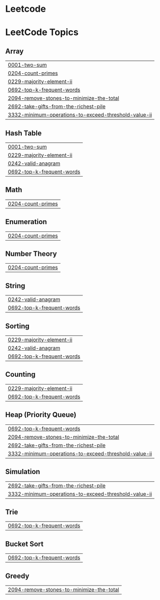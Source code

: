 # Leetcode
<!---LeetCode Topics Start-->
# LeetCode Topics
## Array
|  |
| ------- |
| [0001-two-sum](https://github.com/thisismeritesh/Leetcode/tree/master/0001-two-sum) |
| [0204-count-primes](https://github.com/thisismeritesh/Leetcode/tree/master/0204-count-primes) |
| [0229-majority-element-ii](https://github.com/thisismeritesh/Leetcode/tree/master/0229-majority-element-ii) |
| [0692-top-k-frequent-words](https://github.com/thisismeritesh/Leetcode/tree/master/0692-top-k-frequent-words) |
| [2094-remove-stones-to-minimize-the-total](https://github.com/thisismeritesh/Leetcode/tree/master/2094-remove-stones-to-minimize-the-total) |
| [2692-take-gifts-from-the-richest-pile](https://github.com/thisismeritesh/Leetcode/tree/master/2692-take-gifts-from-the-richest-pile) |
| [3332-minimum-operations-to-exceed-threshold-value-ii](https://github.com/thisismeritesh/Leetcode/tree/master/3332-minimum-operations-to-exceed-threshold-value-ii) |
## Hash Table
|  |
| ------- |
| [0001-two-sum](https://github.com/thisismeritesh/Leetcode/tree/master/0001-two-sum) |
| [0229-majority-element-ii](https://github.com/thisismeritesh/Leetcode/tree/master/0229-majority-element-ii) |
| [0242-valid-anagram](https://github.com/thisismeritesh/Leetcode/tree/master/0242-valid-anagram) |
| [0692-top-k-frequent-words](https://github.com/thisismeritesh/Leetcode/tree/master/0692-top-k-frequent-words) |
## Math
|  |
| ------- |
| [0204-count-primes](https://github.com/thisismeritesh/Leetcode/tree/master/0204-count-primes) |
## Enumeration
|  |
| ------- |
| [0204-count-primes](https://github.com/thisismeritesh/Leetcode/tree/master/0204-count-primes) |
## Number Theory
|  |
| ------- |
| [0204-count-primes](https://github.com/thisismeritesh/Leetcode/tree/master/0204-count-primes) |
## String
|  |
| ------- |
| [0242-valid-anagram](https://github.com/thisismeritesh/Leetcode/tree/master/0242-valid-anagram) |
| [0692-top-k-frequent-words](https://github.com/thisismeritesh/Leetcode/tree/master/0692-top-k-frequent-words) |
## Sorting
|  |
| ------- |
| [0229-majority-element-ii](https://github.com/thisismeritesh/Leetcode/tree/master/0229-majority-element-ii) |
| [0242-valid-anagram](https://github.com/thisismeritesh/Leetcode/tree/master/0242-valid-anagram) |
| [0692-top-k-frequent-words](https://github.com/thisismeritesh/Leetcode/tree/master/0692-top-k-frequent-words) |
## Counting
|  |
| ------- |
| [0229-majority-element-ii](https://github.com/thisismeritesh/Leetcode/tree/master/0229-majority-element-ii) |
| [0692-top-k-frequent-words](https://github.com/thisismeritesh/Leetcode/tree/master/0692-top-k-frequent-words) |
## Heap (Priority Queue)
|  |
| ------- |
| [0692-top-k-frequent-words](https://github.com/thisismeritesh/Leetcode/tree/master/0692-top-k-frequent-words) |
| [2094-remove-stones-to-minimize-the-total](https://github.com/thisismeritesh/Leetcode/tree/master/2094-remove-stones-to-minimize-the-total) |
| [2692-take-gifts-from-the-richest-pile](https://github.com/thisismeritesh/Leetcode/tree/master/2692-take-gifts-from-the-richest-pile) |
| [3332-minimum-operations-to-exceed-threshold-value-ii](https://github.com/thisismeritesh/Leetcode/tree/master/3332-minimum-operations-to-exceed-threshold-value-ii) |
## Simulation
|  |
| ------- |
| [2692-take-gifts-from-the-richest-pile](https://github.com/thisismeritesh/Leetcode/tree/master/2692-take-gifts-from-the-richest-pile) |
| [3332-minimum-operations-to-exceed-threshold-value-ii](https://github.com/thisismeritesh/Leetcode/tree/master/3332-minimum-operations-to-exceed-threshold-value-ii) |
## Trie
|  |
| ------- |
| [0692-top-k-frequent-words](https://github.com/thisismeritesh/Leetcode/tree/master/0692-top-k-frequent-words) |
## Bucket Sort
|  |
| ------- |
| [0692-top-k-frequent-words](https://github.com/thisismeritesh/Leetcode/tree/master/0692-top-k-frequent-words) |
## Greedy
|  |
| ------- |
| [2094-remove-stones-to-minimize-the-total](https://github.com/thisismeritesh/Leetcode/tree/master/2094-remove-stones-to-minimize-the-total) |
<!---LeetCode Topics End-->